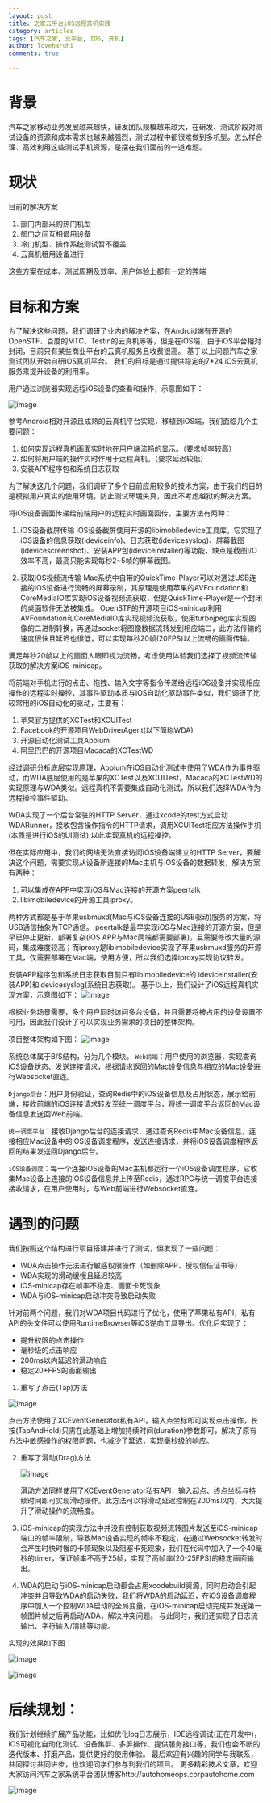 ```yaml
---
layout: post
title: 之家云平台iOS远程真机实践
category: articles
tags: [汽车之家, 云平台, IOS, 真机]
author: loveharuhi
comments: true

---
```


# 背景
汽车之家移动业务发展越来越快，研发团队规模越来越大，在研发、测试阶段对测试设备的资源和成本需求也越来越强烈，测试过程中都很难做到多机型。怎么样合理、高效利用这些测试手机资源，是摆在我们面前的一道难题。

# 现状

目前的解决方案

1. 部门内部采购热门机型
2. 部门之间互相借用设备
3. 冷门机型、操作系统测试暂不覆盖
4. 云真机租用设备进行

这些方案在成本、测试周期及效率、用户体验上都有一定的弊端

# 目标和方案
为了解决这些问题，我们调研了业内的解决方案，在Android端有开源的OpenSTF、百度的MTC、Testin的云真机等等，但是在iOS端，由于iOS平台相对封闭，目前只有某些商业平台的云真机服务且收费很高。
基于以上问题汽车之家测试团队开始自研iOS真机平台。
我们的目标是通过提供稳定的7*24 iOS云真机服务来提升设备的利用率。

用户通过浏览器实现远程iOS设备的查看和操作，示意图如下：

![image](/images/test/device.png)

参考Android相对开源且成熟的云真机平台实现，移植到iOS端，我们面临几个主要问题：
 
 1. 如何实现远程真机画面实时地在用户端流畅的显示。（要求帧率较高）
 2. 如何将用户端的操作实时作用于远程真机。（要求延迟较低）
 3. 安装APP程序包和系统日志获取

为了解决这几个问题，我们调研了多个目前应用较多的技术方案，由于我们的目的是模拟用户真实的使用环境，防止测试环境失真，因此不考虑越狱的解决方案。

将iOS设备画面传递给前端用户的远程实时画面回传，主要方法有两种：

1. iOS设备截屏传输
iOS设备截屏使用开源的libimobiledevice工具库，它实现了iOS设备的信息获取(ideviceinfo)、日志获取(idevicesyslog)、屏幕截图(idevicescreenshot)、安装APP包(ideviceinstaller)等功能，缺点是截图I/O效率不高，最高只能实现每秒2~5帧的屏幕截图。

2. 获取iOS视频流传输
Mac系统中自带的QuickTime-Player可以对通过USB连接的iOS设备进行流畅的屏幕录制，其原理是使用苹果的AVFoundation和CoreMediaIO库实现iOS设备视频流获取，但是QuickTime-Player是一个封闭的桌面软件无法被集成。
OpenSTF的开源项目iOS-minicap利用AVFoundation和CoreMediaIO库实现视频流获取，使用turbojpeg库实现图像的二进制转换，再通过socket将图像数据流转发到相应端口，此方法传输的速度很快且延迟也很低，可以实现每秒20帧(20FPS)以上流畅的画面传输。

满足每秒20帧以上的画面人眼即视为流畅，考虑使用体验我们选择了视频流传输获取的解决方案iOS-minicap。

将前端对手机进行的点击、拖拽、输入文字等指令传递给远程iOS设备并实现相应操作的远程实时操控，其事件驱动本质与iOS自动化驱动事件类似，我们调研了比较常用的iOS自动化的驱动，主要有：

1. 苹果官方提供的XCTest和XCUITest
2. Facebook的开源项目WebDriverAgent(以下简称WDA)
3. 开源自动化测试工具Appium
4. 阿里巴巴的开源项目Macaca的XCTestWD

经过调研分析底层实现原理，Appium在iOS自动化测试中使用了WDA作为事件驱动，而WDA底层使用的是苹果的XCTest以及XCUITest，Macaca的XCTestWD的实现原理与WDA类似。远程真机不需要集成自动化测试，所以我们选择WDA作为远程操控事件驱动。

WDA实现了一个后台常驻的HTTP Server，通过xcode的test方式启动WDARunner，接收包含操作指令的HTTP请求，调用XCUITest相应方法操作手机(本质是进行iOS的UI测试),以此实现真机的远程操控。

但在实际应用中，我们的网络无法直接访问iOS设备端建立的HTTP Server，要解决这个问题，需要实现从设备所连接的Mac主机与iOS设备的数据转发，解决方案有两种：

1. 可以集成在APP中实现iOS与Mac连接的开源方案peertalk
2. libimobiledevice的开源工具iproxy。

两种方式都是基于苹果usbmuxd(Mac与iOS设备连接的USB驱动)服务的方案，将USB通信抽象为TCP通信。
peertalk是最早实现iOS与Mac连接的开源方案，但是早已停止更新，部署复杂(iOS APP与Mac两端都需要部署)，且需要修改大量的源码，集成难度较高；而iproxy是libimobiledevice实现了苹果usbmuxd服务的开源工具，仅需要部署在Mac端，使用方便，所以我们选择iproxy实现协议转发。

安装APP程序包和系统日志获取目前只有libimobiledevice的 ideviceinstaller(安装APP)和idevicesyslog(系统日志获取)。
基于以上，我们设计了iOS远程真机实现方案，示意图如下：
![image](/images/test/log.png)

根据业务场景需要，多个用户同时访问多台设备，并且需要将被占用的设备设置不可用，因此我们设计了可以实现业务需求的项目的整体架构。

项目整体架构如下图：
![image](/images/test/arch.png)

系统总体属于B/S结构，分为几个模块。
`Web前端`：用户使用的浏览器，实现查询iOS设备状态、发送连接请求，根据请求返回的Mac设备信息与相应的Mac设备进行Websocket直连。

`Django后台`：用户身份验证，查询Redis中的iOS设备信息及占用状态，展示给前端，接收前端的iOS连接请求转发至统一调度平台，将统一调度平台返回的Mac设备信息发送回Web前端。

`统一调度平台`：接收Django后台的连接请求，通过查询Redis中Mac设备信息，连接相应Mac设备中的iOS设备调度程序，发送连接请求，并将iOS设备调度程序返回的结果发送回Django后台。

`iOS设备调度`：每一个连接iOS设备的Mac主机都运行一个iOS设备调度程序，它收集Mac设备上连接的iOS设备信息并上传至Redis，通过RPC与统一调度平台连接接收请求，在用户使用时，与Web前端进行Websocket直连。

# 遇到的问题
我们按照这个结构进行项目搭建并进行了测试，但发现了一些问题：

* WDA点击操作无法进行敏感权限操作（如删除APP、授权信任证书等）
* WDA实现的滑动缓慢且延迟较高
* iOS-minicap存在帧率不稳定、画面卡死现象
* WDA与iOS-minicap启动冲突导致启动失败

针对前两个问题，我们对WDA项目代码进行了优化，使用了苹果私有API，私有API的头文件可以使用RuntimeBrowser等iOS逆向工具导出。优化后实现了：

* 提升权限的点击操作
* 毫秒级的点击响应
* 200ms以内延迟的滑动响应
* 稳定20+FPS的画面输出


1. 重写了点击(Tap)方法

  ![image](/images/test/code.png)

  点击方法使用了XCEventGenerator私有API，输入点坐标即可实现点击操作，长按(TapAndHold)只需在此基础上增加持续时间(duration)参数即可，解决了原有方法中敏感操作的权限问题，也减少了延迟，实现毫秒级的响应。

2. 重写了滑动(Drag)方法

	![image](/images/test/code1.png)

	滑动方法同样使用了XCEventGenerator私有API，输入起点、终点坐标与持续时间即可实现滑动操作。此方法可以将滑动延迟控制在200ms以内，大大提升了滑动操作的流畅度。

3. iOS-minicap的实现方法中并没有控制获取视频流转图片发送至iOS-minicap端口的帧率限制，导致Mac设备实现的帧率不稳定，在通过Websocket转发时会产生时快时慢的卡顿现象以及阻塞卡死现象，我们在代码中加入了一个40毫秒的timer，保证帧率不高于25帧，实现了高帧率(20-25FPS)的稳定画面输出。

4. WDA的启动与iOS-minicap启动都会占用xcodebuild资源，同时启动会引起冲突并且导致WDA的启动失败，我们将WDA的启动延迟，在iOS设备调度程序中加入一个控制WDA启动的全局变量，在iOS-minicap启动完成并发送第一帧图片帧之后再启动WDA，解决冲突问题。
与此同时，我们还实现了日志流输出、字符输入/清除等功能。

实现的效果如下图：

![image](/images/test/res1.png)

![image](/images/test/res2.png)

# 后续规划：
我们计划继续扩展产品功能，比如优化log日志展示，IDE远程调试(正在开发中)，iOS可视化自动化测试、设备集群、多屏操作、提供服务接口等，我们也会不断的迭代版本、打磨产品，提供更好的使用体验。
最后欢迎有兴趣的同学与我联系，共同探讨共同进步，也欢迎同学们参与到我们的项目。
更多精彩技术文章，欢迎大家访问汽车之家系统平台团队博客http://autohomeops.corpautohome.com

![image](/images/jd.jpg)

